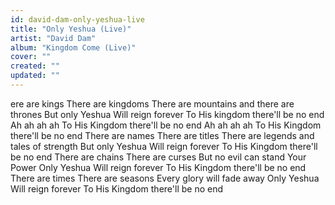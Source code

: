 ```yaml
---
id: david-dam-only-yeshua-live
title: "Only Yeshua (Live)"
artist: "David Dam"
album: "Kingdom Come (Live)"
cover: ""
created: ""
updated: ""
---
```


ere are kings
There are kingdoms
There are mountains and there are thrones
But only Yeshua
Will reign forever
To His kingdom there'll be no end
Ah ah ah ah
To His Kingdom there'll be no end
Ah ah ah ah
To His Kingdom there'll be no end
There are names
There are titles
There are legends and tales of strength
But only Yeshua
Will reign forever
To His Kingdom there'll be no end
There are chains
There are curses
But no evil can stand Your Power
Only Yeshua
Will reign forever
To His Kingdom there'll be no end
There are times
There are seasons
Every glory will fade away
Only Yeshua
Will reign forever
To His Kingdom there'll be no end